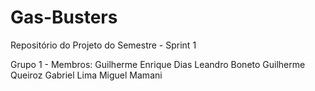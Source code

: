# Gas-Busters
Repositório do Projeto do Semestre - Sprint 1

Grupo 1 - Membros: 
Guilherme Enrique Dias
Leandro Boneto
Guilherme Queiroz
Gabriel Lima
Miguel Mamani 


